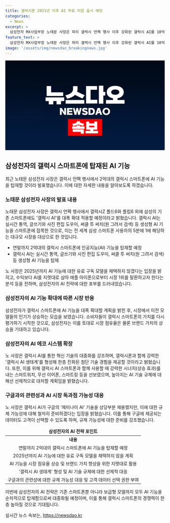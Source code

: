 ```yaml
---
title: 갤럭시폰 2021년 이후 AI 무료 지원 출시 예정
categories:
  - News
excerpt: >
  삼성전자 MX사업부장 노태문 사장은 파리 갤럭시 언팩 행사 이후 강화된 갤럭시 AI를 10억명에 달하는 2억대의 스마트폰에 실시간 통역, 글쓰기, 사진 편집 도우미, 써클 투 써치 기능을 적용한다고 발표했다. 노 사장은 AI를 통한 혁신 기술의 대중화를 강조하며, 2025년까지 AI 기능에 대한 유료 구독 모델을 채택하지 않겠다는 입장을 밝혔다. 또한, 갤럭시 AI를 통해 브랜드 이미지를 개선하고 시장에서 1위를 차지하기 위한 전략을 펼칠 것으로 보이고 있다. 함께 공개된 갤럭시 AI 스마트폰과 함께 사용할 다양한 기기들도 모두 AI를 탑재한 갤럭시 AI 생태계의 형성에 기여할 것으로 예상된다.
feature_text: >
  삼성전자 MX사업부장 노태문 사장은 파리 갤럭시 언팩 행사 이후 강화된 갤럭시 AI를 10억명에 달하는 2억대의 스마트폰에 실시간 통역, 글쓰기, 사진 편집 도우미, 써클 투 써치 기능을 적용한다고 발표했다. 노 사장은 AI를 통한 혁신 기술의 대중화를 강조하며, 2025년까지 AI 기능에 대한 유료 구독 모델을 채택하지 않겠다는 입장을 밝혔다. 또한, 갤럭시 AI를 통해 브랜드 이미지를 개선하고 시장에서 1위를 차지하기 위한 전략을 펼칠 것으로 보이고 있다. 함께 공개된 갤럭시 AI 스마트폰과 함께 사용할 다양한 기기들도 모두 AI를 탑재한 갤럭시 AI 생태계의 형성에 기여할 것으로 예상된다.
image: '/assets/img/newsdao_breakingnews.jpg'
---
```


<p><img src="/assets/img/newsdao_breakingnews.jpg" alt="pcversion 속보" /></p>

<h2 data-ke-size="size26">삼성전자의 갤럭시 스마트폰에 탑재된 AI 기능</h2>

<p data-ke-size="size16">최근 노태문 삼성전자 사장은 갤럭시 언팩 행사에서 2억대의 갤럭시 스마트폰에 AI 기능을 탑재할 것이라 발표했습니다. 이에 대한 자세한 내용을 알아보도록 하겠습니다.</p>

<h3>노태문 삼성전자 사장의 발표 내용</h3>

<p data-ke-size="size16">노태문 삼성전자 사장은 갤럭시 언팩 행사에서 갤럭시Z 폴드6와 플립6 외에 삼성의 기존 스마트폰에도 '갤럭시 AI'를 대폭 확대 적용할 예정이라고 밝혔습니다. 갤럭시 AI는 실시간 통역, 글쓰기와 사진 편집 도우미, 써클 투 써치(원 그려서 검색) 등 생성형 AI 기능을 스마트폰에 접목한 것으로, 이는 전 세계 삼성 스마트폰 사용자의 5분에 1에 해당하는 대규모 시장을 대상으로 한 것입니다.</p>

<ul>
<li>연말까지 2억대의 갤럭시 스마트폰에 인공지능(AI) 기능을 탑재할 예정</li>
<li>갤럭시 AI는 실시간 통역, 글쓰기와 사진 편집 도우미, 써클 투 써치(원 그려서 검색) 등 생성형 AI 기능을 탑재</li>
</ul>

<p data-ke-size="size16">노 사장은 2025년까지 AI 기능에 대한 유료 구독 모델을 채택하지 않겠다는 입장을 밝히고, 수익보다 AI를 지렛대로 삼아 애플 아이폰으로부터 시장 1위를 탈환하고자 한다는 분석 등을 전하며, 삼성전자의 AI 전략에 대한 포부를 드러내었습니다.</p>

<h3>삼성전자의 AI 기능 확대에 따른 시장 반응</h3>

<p data-ke-size="size16">삼성전자가 갤럭시 스마트폰에 AI 기능을 대폭 확대할 계획을 밝힌 후, 시장에서 이전 모델들의 인기가 상승하는 모습을 보였습니다. 소비자들이 갤럭시 스마트폰의 가치를 다시 평가하기 시작한 것으로, 삼성전자는 이를 토대로 시장 점유율은 물론 브랜드 가치의 상승을 기대하고 있습니다.</p>

<h3>삼성전자의 AI 에코 시스템 확장</h3>

<p data-ke-size="size16">노 사장은 갤럭시 AI를 통한 혁신 기술의 대중화를 강조하며, 갤럭시폰과 함께 강력한 '갤럭시 AI 생태계'를 형성해 한층 진화된 첨단 기술 경험을 제공할 것이라고 밝혔습니다. 또한, 이를 위해 갤럭시 AI 스마트폰과 함께 사용할 때 강력한 시너지(상승 효과)를 내는 스마트워치, 무선 이어폰, 스마트링 등을 선보였으며, 높아지는 AI 기술 규제에 대해선 선제적으로 대처할 계획임을 밝혔습니다.</p>

<h3>구글과의 관련성과 AI 시장 독과점 가능성 대응</h3>

<p data-ke-size="size16">노 사장은 갤럭시 AI가 구글의 ‘제미나이 AI’ 기술을 상당부분 채용했지만, 이에 대한 규제 가능성에 대해 철저히 준비하겠다는 입장을 밝혔습니다. 이를 통해 구글에 제공되는 데이터도 고객이 선택할 수 있도록 하며, 규제 가능성에 대한 준비를 강조했습니다.</p>

<table>
<thead>
<tr>
<td style="text-align: center; height: 17px;"><b>삼성전자의 AI 전략 포인트</b></td>
</tr>
</thead>
<tbody>
<tr>
<td style="text-align: center; height: 17px;"><b>내용</b></td>
</tr>
<tr>
<td style="text-align: center; height: 17px;">연말까지 2억대의 갤럭시 스마트폰에 AI 기능을 탑재할 예정</td>
</tr>
<tr>
<td style="text-align: center; height: 17px;">2025년까지 AI 기능에 대한 유료 구독 모델을 채택하지 않을 계획</td>
</tr>
<tr>
<td style="text-align: center; height: 17px;">AI 기능을 시장 점유율 상승 및 브랜드 가치 향상을 위한 지렛대로 활용</td>
</tr>
<tr>
<td style="text-align: center; height: 17px;">'갤럭시 AI 생태계' 형성 및 AI 기술 규제에 대한 선제적 대응</td>
</tr>
<tr>
<td style="text-align: center; height: 17px;">구글과의 관련성에 대한 규제 가능성 대응 및 고객 데이터 선택 권한 부여</td>
</tr>
</tbody>
</table>

<p data-ke-size="size16">이번에 삼성전자의 AI 전략은 기존 스마트폰뿐 아니라 보급형 모델까지 모두 AI 기능을 순차적으로 탑재함으로써 대중화될 예정이며, 이를 통해 갤럭시 스마트폰의 경쟁력이 한층 높아질 것으로 기대됩니다.</p>
실시간 뉴스 속보는, <a href="https://newsdao.kr" rel="dofollow">https://newsdao.kr</a>


